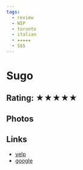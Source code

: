 ```yaml
---
tags:
  - review
  - WIP
  - toronto
  - italian
  - ★★★★★
  - $$$
---
```

# Sugo

## Rating: ★★★★★

## Photos

## Links

- [yelp]()
- [google]()